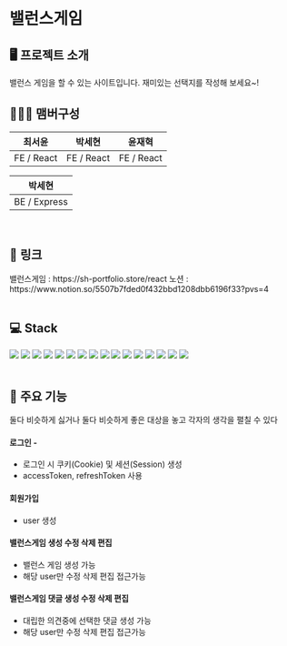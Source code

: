 
# 밸런스게임


## 🖥️ 프로젝트 소개
밸런스 게임을 할 수 있는 사이트입니다. 재미있는 선택지를 작성해 보세요~!
<br>


## 🧑‍🤝‍🧑 맴버구성
|최서윤|박세현|윤재혁|
|---|---|---|
|FE / React|FE / React|FE / React|

|박세현|
|---|
|BE / Express|

<br/>

## 📌 링크
<div>
  밸런스게임 : https://sh-portfolio.store/react
  노션 :  https://www.notion.so/5507b7fded0f432bbd1208dbb6196f33?pvs=4
</div>
<br/>

## 💻 Stack
<div>
  <img src="https://img.shields.io/badge/nextdotjs-000000?style=for-the-badge&logo=nextdotjs&logoColor=white"/>
  <img src="https://img.shields.io/badge/react-61DAFB?style=for-the-badge&logo=react&logoColor=white">  
  <img src="https://img.shields.io/badge/reactquery-FF4154?style=for-the-badge&logo=reactquery&logoColor=white"/>
  <img src="https://img.shields.io/badge/styledcomponents-DB7093?style=for-the-badge&logo=styledcomponents&logoColor=white">
  <img src="https://img.shields.io/badge/axios-5A29E4?style=for-the-badge&logo=axios&logoColor=white">
<img src="https://img.shields.io/badge/amazonec2-FF9900?style=for-the-badge&logo=amazonec2&logoColor=white">
   <img src="https://img.shields.io/badge/sutoudio3t-7AF66?style=for-the-badge&logo=sutoudio3t&logoColor=white">
  <img src="https://img.shields.io/badge/mongoose-880000?style=for-the-badge&logo=mongoose&logoColor=white">
  <img src="https://img.shields.io/badge/mongodb-47A248?style=for-the-badge&logo=mongodb&logoColor=white">
  <img src="https://img.shields.io/badge/visualstudiocode-007ACC?style=for-the-badge&logo=visualstudiocode&logoColor=white">
  <img src="https://img.shields.io/badge/yarn-2C8EBB?style=for-the-badge&logo=yarn&logoColor=white">
  <img src="https://img.shields.io/badge/vercel-000000?style=for-the-badge&logo=vercel&logoColor=white">
  <img src="https://img.shields.io/badge/HTTPS-FF5E00?style=for-the-badge&logo=HTTPS&logoColor=white"/>
  <img src="https://img.shields.io/badge/github-181717?style=for-the-badge&logo=github&logoColor=white">
  <img src="https://img.shields.io/badge/postman-FF6C37?style=for-the-badge&logo=postman&logoColor=white">
  <img src="https://img.shields.io/badge/notion-000000?style=for-the-badge&logo=notion&logoColor=white">
</div>
<br/>

## 📌 주요 기능
둘다 비슷하게 싫거나 둘다 비슷하게 좋은 대상을 놓고 각자의 생각을 펼칠 수 있다
#### 로그인 - 
- 로그인 시 쿠키(Cookie) 및 세션(Session) 생성
- accessToken, refreshToken 사용
#### 회원가입 
- user 생성
#### 밸런스게임 생성 수정 삭제 편집
- 밸런스 게임 생성 가능
- 해당 user만 수정 삭제 편집 접근가능
#### 밸런스게임 댓글 생성 수정 삭제 편집
- 대립한 의견중에 선택한 댓글 생성 가능
- 해당 user만 수정 삭제 편집 접근가능
